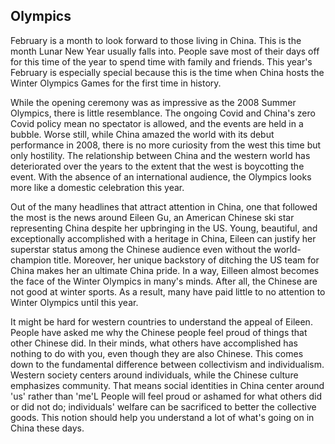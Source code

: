 ## Olympics

February is a month to look forward to those living in China. This is the month Lunar New Year usually falls into. People save most of their days off for this time of the year to spend time with family and friends. This year's February is especially special because this is the time when China hosts the Winter Olympics Games for the first time in history.

While the opening ceremony was as impressive as the 2008 Summer Olympics, there is little resemblance. The ongoing Covid and China's zero Covid policy mean no spectator is allowed, and the events are held in a bubble. Worse still, while China amazed the world with its debut performance in 2008, there is no more curiosity from the west this time but only hostility. The relationship between China and the western world has deteriorated over the years to the extent that the west is boycotting the event. With the absence of an international audience, the Olympics looks more like a domestic celebration this year.

Out of the many headlines that attract attention in China, one that followed the most is the news around Eileen Gu, an American Chinese ski star representing China despite her upbringing in the US. Young, beautiful, and exceptionally accomplished with a heritage in China, Eileen can justify her superstar status among the Chinese audience even without the world-champion title. Moreover, her unique backstory of ditching the US team for China makes her an ultimate China pride. In a way, Eilleen almost becomes the face of the Winter Olympics in many's minds. After all, the Chinese are not good at winter sports. As a result, many have paid little to no attention to Winter Olympics until this year.

It might be hard for western countries to understand the appeal of Eileen. People have asked me why the Chinese people feel proud of things that other Chinese did. In their minds, what others have accomplished has nothing to do with you, even though they are also Chinese. This comes down to the fundamental difference between collectivism and individualism. Western society centers around individuals, while the Chinese culture emphasizes community. That means social identities in China center around 'us' rather than 'me'L People will feel proud or ashamed for what others did or did not do; individuals' welfare can be sacrificed to better the collective goods. This notion should help you understand a lot of what's going on in China these days.
